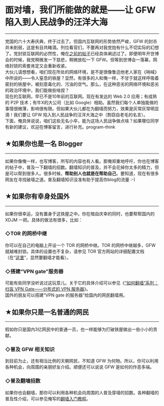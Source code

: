 # 面对墙，我们所能做的就是——让 GFW 陷入到人民战争的汪洋大海 

-----

 党国的六十大寿庆典，终于过去了。但国内互联网的形势依然严峻，GFW 的封杀并未削弱，这是有目共睹滴。列位看官们，不要再对我党抱有什么不切实际的幻想了。党封锁互联网的必然性，俺在[之前的帖子](https://program-think.blogspot.com/2009/07/party-pk-internet.html)已经具体阐述过了。即便明年开世博会的时候，我党稍微发一下慈悲，稍微放松一下 GFW。但等到世博会一落幕，网络封锁的索套肯定又会重新收紧。  
 大伙儿请想想看，咱们现在所处的网络环境，是不是很像鲁迅他老人家在《呐喊》中所说的——令人窒息的铁屋？显然，有很多的人和俺一样，不甘于就这样呼吸着密封的铁屋中，被刻意毒化的、污浊的空气。那么，在这种恶劣的网络环境和恶劣的政治环境中，我们能做些啥捏？  
 现在的互联网，早已不是10年前的互联网。现在有发达的 Web 2.0 应用；有成熟的 P2P 技术；有牛X的大公司（比如 Google）相助。虽然我们每个人单独能做的事情很微薄，影响很有限。但如果大伙儿都在为翻墙而努力，效果是灰常灰常明显滴！我们要让 GFW 陷入到人民战争的汪洋大海之中（剽窃自老毛的名言）。  
 下面，俺具体说说，咱们这些无名小卒，能为这场人民战争做点啥？如果哪位同学有新的建议，欢迎在博客留言，进行补充。program-think  
   
   
 ## ★如果你也是一名 Blogger
----------------

  
 如果你像俺一样，也写博客，所写的内容也有人看。那俺郑重地呼吁，你也在博客的帖子中，普及一下翻墙的招数。翻墙知识的普及，并不会花掉你太多的精力，但是可以帮到很多人。很多时候，**帮助别人也就是在帮助自己**。要知道，现在有很多网友在寻找破墙之道。普及翻墙知识没准有助于提高你blog的流量 :-)  
   
   
 ## ★如果你有幸身处国外
----------

  
 如果你很幸运，没有置身于这铁屋之中。你在暗自庆幸的同时，也要帮帮国内的 XDJM 一把。具体的做法有很多，比如：  
   
 ### ◇TOR 的网桥中继

  
 你可以在自己的电脑上开设一个 TOR 的网桥中继。TOR 的网桥中继越多，GFW 就越难封锁。具体的设置也不复杂，请参见 TOR 官方网站的详细配置文档（在“[这里](https://www.torproject.org/docs/tor-doc-relay.html.zh-cn)”，显然要翻墙才能看）。  
   
 ### ◇搭建“VPN gate”服务器

  
 可能有些同学没听说过这玩意儿。关于它的具体介绍可以参见《[“如何翻墙”系列：扫盲 VPN Gate——分布式的 VPN 服务器](https://program-think.blogspot.com/2013/04/gfw-vpngate.html)》。  
 国外的朋友可以搭建“VPN gate 的服务器”给国内的网民翻墙用。  
   
   
 ## ★如果你只是一名普通的网民
-------------

  
 假如你只是国内3亿网民中的普通一员，也一样能够为打破铁屋做出一些小小的贡献。  
   
 ### ◇普及 GFW 相关知识

  
 到目前为止，还有相当比例的天朝网民，不知道 GFW 为何物。所以，你可以利用各种机会，向周围的亲朋好友介绍。顺便还可以说说 GFW 是如何的作恶多端。  
   
 ### ◇普及翻墙招数

  
 如果你也会翻墙，那你可以利用各种机会向周围的人普及穿墙的招数。各种翻墙的普及性介绍，可以参见俺写的[翻墙入门教程](https://program-think.blogspot.com/2009/05/how-to-break-through-gfw.html)。 